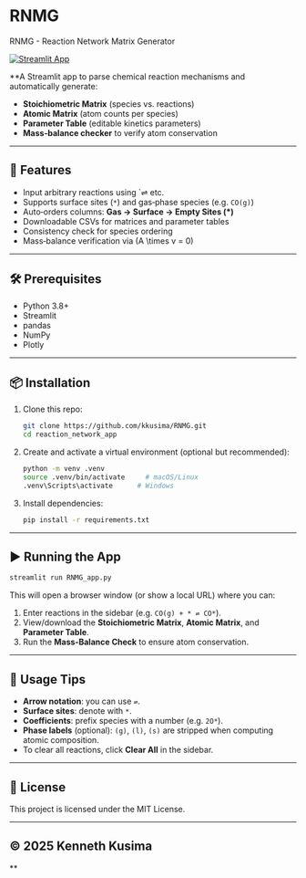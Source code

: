 # RNMG
RNMG - Reaction Network Matrix Generator

[![Streamlit App](https://static.streamlit.io/badges/streamlit_badge_black_white.svg)](https://rnmgapp.streamlit.app)

**A Streamlit app to parse chemical reaction mechanisms and automatically generate:

- **Stoichiometric Matrix** (species vs. reactions)
- **Atomic Matrix** (atom counts per species)
- **Parameter Table** (editable kinetics parameters)
- **Mass‑balance checker** to verify atom conservation

---

## 🚀 Features

- Input arbitrary reactions using `⇌ etc.
- Supports surface sites (`*`) and gas‑phase species (e.g. `CO(g)`)
- Auto‑orders columns: **Gas → Surface → Empty Sites (*)**
- Downloadable CSVs for matrices and parameter tables
- Consistency check for species ordering
- Mass‑balance verification via \(A \times v = 0\)

---

## 🛠️ Prerequisites

- Python 3.8+
- Streamlit
- pandas
- NumPy
- Plotly

---

## 📦 Installation

1. Clone this repo:
   ```bash
   git clone https://github.com/kkusima/RNMG.git
   cd reaction_network_app
   ```
2. Create and activate a virtual environment (optional but recommended):
   ```bash
   python -m venv .venv
   source .venv/bin/activate     # macOS/Linux
   .venv\Scripts\activate      # Windows
   ```
3. Install dependencies:
   ```bash
   pip install -r requirements.txt
   ```

---

## ▶️ Running the App

```bash
streamlit run RNMG_app.py
```

This will open a browser window (or show a local URL) where you can:

1. Enter reactions in the sidebar (e.g. `CO(g) + * ⇌ CO*`).
2. View/download the **Stoichiometric Matrix**, **Atomic Matrix**, and **Parameter Table**.
3. Run the **Mass‑Balance Check** to ensure atom conservation.

---

## 📝 Usage Tips

- **Arrow notation**: you can use `⇌`.
- **Surface sites**: denote with `*`.
- **Coefficients**: prefix species with a number (e.g. `2O*`).
- **Phase labels** (optional): `(g)`, `(l)`, `(s)` are stripped when computing atomic composition.
- To clear all reactions, click **Clear All** in the sidebar.

---

## 📄 License

This project is licensed under the MIT License.

---

## © 2025 Kenneth Kusima
**
